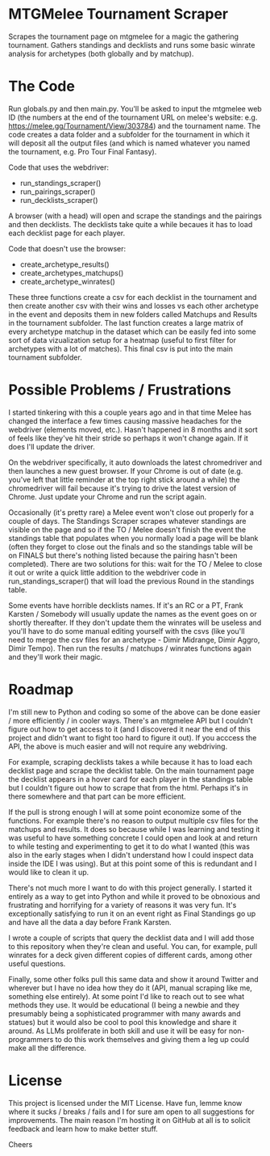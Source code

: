 # MTGMelee Tournament Scraper

Scrapes the tournament page on mtgmelee for a magic the gathering tournament. Gathers standings and decklists and runs some basic winrate analysis for archetypes (both globally and by matchup).

# The Code

Run globals.py and then main.py. You'll be asked to input the mtgmelee web ID (the numbers at the end of the tournament URL on melee's website: e.g. https://melee.gg/Tournament/View/303784) and the tournament name. The code creates a data folder and a subfolder for the tournament in which it will deposit all the output files (and which is named whatever you named the tournament, e.g. Pro Tour Final Fantasy).

Code that uses the webdriver:
- run_standings_scraper()
- run_pairings_scraper()
- run_decklists_scraper()

A browser (with a head) will open and scrape the standings and the pairings and then decklists. The decklists take quite a while becaues it has to load each decklist page for each player.

Code that doesn't use the browser:
- create_archetype_results()
- create_archetypes_matchups()
- create_archetype_winrates()

These three functions create a csv for each decklist in the tournament and then create another csv with their wins and losses vs each other archetype in the event and deposits them in new folders called Matchups and Results in the tournament subfolder. The last function creates a large matrix of every archetype matchup in the dataset which can be easily fed into some sort of data vizualization setup for a heatmap (useful to first filter for archetypes with a lot of matches). This final csv is put into the main tournament subfolder.

# Possible Problems / Frustrations
I started tinkering with this a couple years ago and in that time Melee has changed the interface a few times causing massive headaches for the webdriver (elements moved, etc.). Hasn't happened in 8 months and it sort of feels like they've hit their stride so perhaps it won't change again. If it does I'll update the driver.

On the webdriver specifically, it auto downloads the latest chromedriver and then launches a new guest browser. If your Chrome is out of date (e.g. you've left that little reminder at the top right stick around a while) the chromedriver will fail because it's trying to drive the latest version of Chrome. Just update your Chrome and run the script again.

Occasionally (it's pretty rare) a Melee event won't close out properly for a couple of days. The Standings Scraper scrapes whatever standings are visible on the page and so if the TO / Melee doesn't finish the event the standings table that populates when you normally load a page will be blank (often they forget to close out the finals and so the standings table will be on FINALS but there's nothing listed because the pairing hasn't been completed). There are two solutions for this: wait for the TO / Melee to close it out or write a quick little addition to the webdriver code in run_standings_scraper() that will load the previous Round in the standings table.

Some events have horrible decklists names. If it's an RC or a PT, Frank Karsten / Somebody will usually update the names as the event goes on or shortly thereafter. If they don't update them the winrates will be useless and you'll have to do some manual editing yourself with the csvs (like you'll need to merge the csv files for an archetype - Dimir Midrange, Dimir Aggro, Dimir Tempo). Then run the results / matchups / winrates functions again and they'll work their magic.

# Roadmap
I'm still new to Python and coding so some of the above can be done easier / more efficiently / in cooler ways. There's an mtgmelee API but I couldn't figure out how to get access to it (and I discovered it near the end of this project and didn't want to fight too hard to figure it out). If you acccess the API, the above is much easier and will not require any webdriving.

For example, scraping decklists takes a while because it has to load each decklist page and scrape the decklist table. On the main tournament page the decklist appears in a hover card for each player in the standings table but I couldn't figure out how to scrape that from the html. Perhaps it's in there somewhere and that part can be more efficient.

If the pull is strong enough I will at some point economize some of the functions. For example there's no reason to output multiple csv files for the matchups and results. It does so because while I was learning and testing it was useful to have something concrete I could open and look at and return to while testing and experimenting to get it to do what I wanted (this was also in the early stages when I didn't understand how I could inspect data inside the IDE I was using). But at this point some of this is redundant and I would like to clean it up.

There's not much more I want to do with this project generally. I started it entirely as a way to get into Python and while it proved to be obnoxious and frustrating and horrifying for a variety of reasons it was very fun. It's exceptionally satisfying to run it on an event right as Final Standings go up and have all the data a day before Frank Karsten.

I wrote a couple of scripts that query the decklist data and I will add those to this repository when they're clean and useful. You can, for example, pull winrates for a deck given different copies of different cards, among other useful questions.

Finally, some other folks pull this same data and show it around Twitter and wherever but I have no idea how they do it (API, manual scraping like me, something else entirely). At some point I'd like to reach out to see what methods they use. It would be educational (I being a newbie and they presumably being a sophisticated programmer with many awards and statues) but it would also be cool to pool this knowledge and share it around. As LLMs proliferate in both skill and use it will be easy for non-programmers to do this work themselves and giving them a leg up could make all the difference.

# License
This project is licensed under the MIT License. Have fun, lemme know where it sucks / breaks / fails and I for sure am open to all suggestions for improvements. The main reason I'm hosting it on GitHub at all is to solicit feedback and learn how to make better stuff.

Cheers
